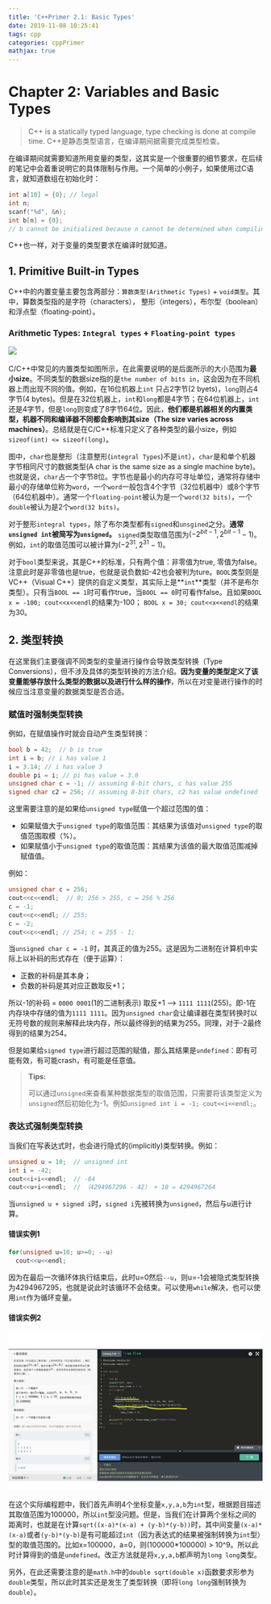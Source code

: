```yaml
---
title: 'C++Primer 2.1: Basic Types'
date: 2019-11-08 10:25:41
tags: cpp
categories: cppPrimer
mathjax: true
---
```


# Chapter 2: Variables and Basic Types

> C++ is a statically typed language, type checking is done at compile time.
> C++是静态类型语言，在编译期间据需要完成类型检查。

在编译期间就需要知道所用变量的类型，这其实是一个很重要的细节要求，在后续的笔记中会着重说明它的具体限制与作用。一个简单的小例子，如果使用过C语言，就知道数组在初始化时：

```c
int a[10] = {0}; // legal
int n;
scanf("%d", &n);
int b[n] = {0}; 
// b cannot be initialized because n cannot be determined when compiling.
```

C++也一样，对于变量的类型要求在编译时就知道。

## 1. Primitive Built-in Types

C++中的内置变量主要包含两部分：`算数类型(Arithmetic Types)` + `void类型`。其中，算数类型指的是字符（characters）， 整形（integers），布尔型（boolean）和浮点型（floating-point）。

### Arithmetic Types: `Integral types` + `Floating-point types`



![](../../res/cppPrimer/Arithmetic_Types.png)



C/C++中常见的内置类型如图所示，在此需要说明的是后面所示的大小范围为**最小size**。不同类型的数据size指的是`the number of bits in`，这会因为在不同机器上而出现不同的值。例如，在16位机器上`int` 只占2字节(2 byets)，`long`则占4字节(4 bytes)。但是在32位机器上，`int`和`long`都是4字节；在64位机器上，`int`还是4字节，但是`long`则变成了8字节64位。因此，**他们都是机器相关的内置类型，机器不同和编译器不同都会影响到其size（The size varies across machines）**。总结就是在C/C++标准只定义了各种类型的最小size，例如`sizeof(int) <= sizeof(long)`。

图中，`char`也是整形（注意整形(`integral Types`)不是`int`），`char`是和单个机器字节相同尺寸的数据类型(A char is the same size as a single machine byte)。也就是说，`char`占一个字节8位。字节也是最小的内存可寻址单位，通常将存储中最小的存储单位称为`word`，一个`word`一般包含4个字节（32位机器中）或8个字节（64位机器中）。通常一个`floating-point`被认为是一个`word(32 bits)`，一个`double`被认为是2个`word(32 bits)`。

对于整形`integral types`，除了布尔类型都有`signed`和`unsgined`之分。**通常`unsigned int`被简写为`unsigned`。** `signed`类型取值范围为$(-2^{bit-1}, 2^{bit-1}-1)$。例如，`int`的取值范围可以被计算为$(-2^{31}, 2^{31}-1)$。

对于`bool`类型来说，其是C++的标准，只有两个值：非零值为true, 零值为false。注意此时是非零值也是true，也就是说负数如-42也会被判为ture。`BOOL`类型则是VC++（Visual C++）提供的自定义类型，其实际上是**`int`**类型（并不是布尔类型）。只有当`BOOL == 1`时可看作true，当`BOOL == 0`时可看作false。且如果`BOOL x = -100; cout<<x<<endl`的结果为-100； `BOOL x = 30; cout<<x<<endl`的结果为30。

## 2. 类型转换

在这里我们主要强调不同类型的变量进行操作会导致类型转换（Type Conversions），但不涉及具体的类型转换的方法介绍。**因为变量的类型定义了该变量能够存放什么类型的数据以及进行什么样的操作**，所以在对变量进行操作的时候应当注意变量的数据类型是否合适。

### 赋值时强制类型转换

例如，在赋值操作时就会自动产生类型转换：

```c
bool b = 42;  // b is true
int i = b; // i has value 1
i = 3.14; // i has value 3
double pi = i; // pi has value = 3.0
unsigned char c = -1; // assuming 8-bit chars, c has value 255
signed char c2 = 256; // assuming 8-bit chars, c2 has value undefined

```

这里需要注意的是如果给`unsigned type`赋值一个超过范围的值：

- 如果赋值大于`unsigned type`的取值范围：其结果为该值对`unsigned type`的取值范围取模（%）。
- 如果赋值小于`unsigned type`的取值范围：其结果为该值的最大取值范围减掉赋值值。

例如：

```c
unsigned char c = 256;
cout<<c<<endl;  // 0; 256 > 255, c = 256 % 256
c = -1;
cout<<c<<endl; // 255; 
c = -2;
cout<<c<<endl; // 254; c = 255 - 1;
```

当`unsigned char c = -1` 时，其真正的值为255。这是因为二进制在计算机中实际上以补码的形式存在（便于运算）：

- 正数的补码是其本身；
- 负数的补码是其对应正数取反+1；

所以-1的补码 = `0000 0001`(1的二进制表示) 取反+1 --> `1111 1111`(255)。即-1在内存块中存储的值为`1111 1111`。因为`unsigned char`会让编译器在类型转换时以无符号数的规则来解释此块内存，所以最终得到的结果为255。同理，对于-2最终得到的结果为254。

但是如果给`signed type`进行超过范围的赋值，那么其结果是`undefined`：即有可能有效，有可能crash，有可能是任意值。

> **Tips:**
>
> 可以通过`unsigned`来查看某种数据类型的取值范围，只需要将该类型定义为`unsigned`然后初始化为-1。例如`unsigned int i = -1; cout<<i<<endl;`。

### 表达式强制类型转换

当我们在写表达式时，也会进行隐式的(implicitly)类型转换。例如：

```c
unsigned u = 10;  // unsigned int
int i = -42;
cout<<i+i<<endl;  // -84
cout<<u+i<<endl;  // （4294967296 - 42） + 10 = 4294967264
```

当`unsigned u + signed i`时，`signed i`先被转换为`unsigned`，然后与u进行计算。

#### 错误实例1

```c
for(unsigned u=10; u>=0; --u)
  cout<<u<<endl;
```

因为在最后一次循环体执行结束后，此时u=0然后`--u`，则u=-1会被隐式类型转换为4294967295，也就是说此时该循环不会结束。可以使用`while`解决，也可以使用`int`作为循环变量。

#### 错误实例2

![](../../res/cppPrimer/Type_conversions.png)

在这个实际编程题中，我们首先声明4个坐标变量`x,y,a,b`为`int`型，根据题目描述其取值范围为100000，所以`int`型没问题。但是，当我们在计算两个坐标之间的距离时，也就是在计算`sqrt((x-a)*(x-a) + (y-b)*(y-b))`时，其中间变量`(x-a)*(x-a)`或者`(y-b)*(y-b)`是有可能超过`int`（因为表达式的结果被强制转换为`int`型）型的取值范围的。比如x=100000，a=0，则(100000*100000) > 10^9。所以此时计算得到的值是`undefined`。改正方法就是将`x,y,a,b`都声明为`long long`类型。

另外，在此还需要注意的是`math.h`中的`double sqrt(double x)`函数要求形参为`double`类型，所以此时其实还是发生了类型转换（即将`long long`强制转换为`double`）。